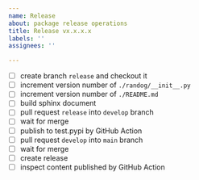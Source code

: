 ```yaml
---
name: Release
about: package release operations
title: Release vx.x.x.x
labels: ''
assignees: ''

---
```


- [ ] create branch `release` and checkout it
- [ ] increment version number of `./randog/__init__.py`
- [ ] increment version number of `./README.md`
- [ ] build sphinx document
- [ ] pull request `release` into `develop` branch
- [ ] wait for merge
- [ ] publish to test.pypi by GitHub Action
- [ ] pull request `develop` into `main` branch
- [ ] wait for merge
- [ ] create release
- [ ] inspect content published by GitHub Action
